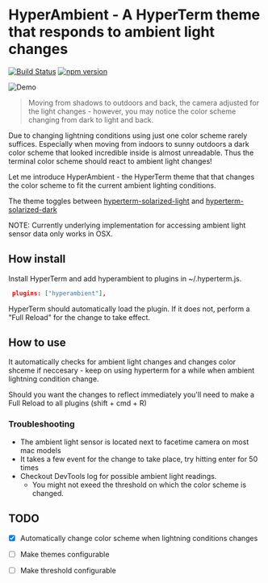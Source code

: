 # HyperAmbient - A HyperTerm theme that responds to ambient light changes

[![Build Status](https://travis-ci.org/jamox/hyperambient.svg?branch=master)](https://travis-ci.org/jamox/hyperambient)
[![npm version](https://badge.fury.io/js/hyperambient.svg)](https://badge.fury.io/js/hyperambient)

![Demo](https://github.com/jamox/hyperambient/blob/master/hyperambient.gif)

> Moving from shadows to outdoors and back, the camera adjusted for the light changes - however, you may notice the color scheme changing from dark to light and back.

Due to changing lightning conditions using just one color scheme rarely suffices. Especially when moving from indoors to sunny outdoors a dark color scheme that looked incredible inside is almost unreadable.
Thus the terminal color scheme should react to ambient light changes!

Let me introduce HyperAmbient - the HyperTerm theme that that changes the color scheme to fit the current ambient lighting conditions.

The theme toggles between [hyperterm-solarized-light](https://www.npmjs.com/package/hyperterm-solarized-light) and  [hyperterm-solarized-dark](https://www.npmjs.com/package/hyperterm-solarized-dark)

NOTE: Currently underlying implementation for accessing ambient light sensor data only works in OSX.

## How install

Install HyperTerm and add hyperambient to plugins in ~/.hyperterm.js.
```json
 plugins: ["hyperambient"],
 ```

HyperTerm should automatically load the plugin. If it does not, perform a "Full Reload" for the change to take effect.

## How to use

It automatically checks for ambient light changes and changes color shceme if neccesary - keep on using hyperterm for a while when ambient lightning condition change.

Should you want the changes to reflect immediately you'll need to make a Full Reload to all plugins (shift + cmd + R)

### Troubleshooting

* The ambient light sensor is located next to facetime camera on most mac models
* It takes a few event for the change to take place, try hitting enter for 50 times
* Checkout DevTools log for possible ambient light readings.
  * You might not exeed the threshold on which the color scheme is changed.

## TODO

- [x] Automatically change color scheme when lightning conditions changes
- [ ] Make themes configurable
- [ ] Make threshold configurable

